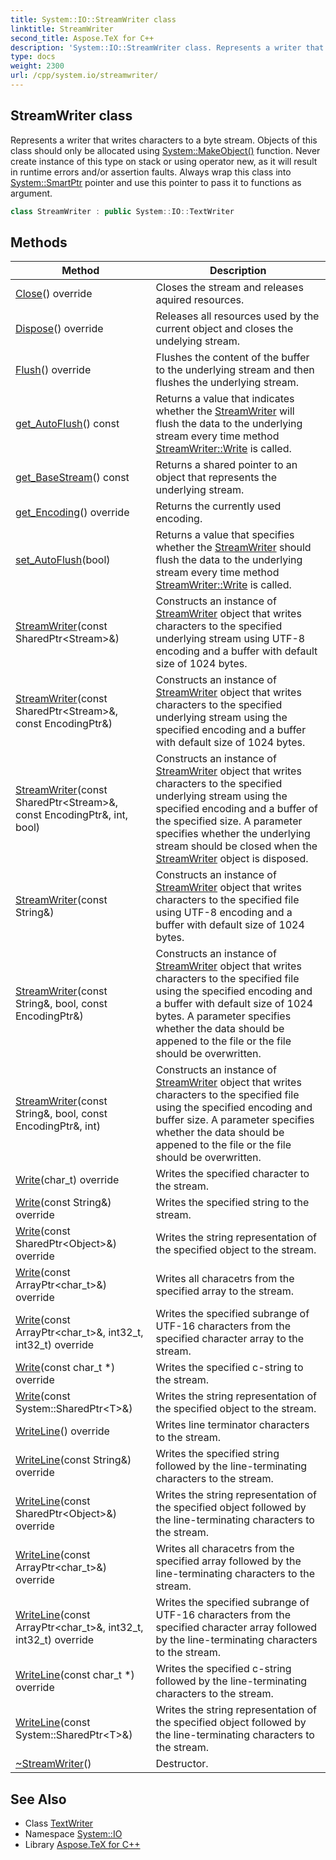 ```yaml
---
title: System::IO::StreamWriter class
linktitle: StreamWriter
second_title: Aspose.TeX for C++
description: 'System::IO::StreamWriter class. Represents a writer that writes characters to a byte stream. Objects of this class should only be allocated using System::MakeObject() function. Never create instance of this type on stack or using operator new, as it will result in runtime errors and/or assertion faults. Always wrap this class into System::SmartPtr pointer and use this pointer to pass it to functions as argument in C++.'
type: docs
weight: 2300
url: /cpp/system.io/streamwriter/
---
```

## StreamWriter class


Represents a writer that writes characters to a byte stream. Objects of this class should only be allocated using [System::MakeObject()](../../system/makeobject/) function. Never create instance of this type on stack or using operator new, as it will result in runtime errors and/or assertion faults. Always wrap this class into [System::SmartPtr](../../system/smartptr/) pointer and use this pointer to pass it to functions as argument.

```cpp
class StreamWriter : public System::IO::TextWriter
```

## Methods

| Method | Description |
| --- | --- |
| [Close](./close/)() override | Closes the stream and releases aquired resources. |
| [Dispose](./dispose/)() override | Releases all resources used by the current object and closes the undelying stream. |
| [Flush](./flush/)() override | Flushes the content of the buffer to the underlying stream and then flushes the underlying stream. |
| [get_AutoFlush](./get_autoflush/)() const | Returns a value that indicates whether the [StreamWriter](./) will flush the data to the underlying stream every time method [StreamWriter::Write](./write/) is called. |
| [get_BaseStream](./get_basestream/)() const | Returns a shared pointer to an object that represents the underlying stream. |
| [get_Encoding](./get_encoding/)() override | Returns the currently used encoding. |
| [set_AutoFlush](./set_autoflush/)(bool) | Returns a value that specifies whether the [StreamWriter](./) should flush the data to the underlying stream every time method [StreamWriter::Write](./write/) is called. |
| [StreamWriter](./streamwriter/)(const SharedPtr\<Stream\>\&) | Constructs an instance of [StreamWriter](./) object that writes characters to the specified underlying stream using UTF-8 encoding and a buffer with default size of 1024 bytes. |
| [StreamWriter](./streamwriter/)(const SharedPtr\<Stream\>\&, const EncodingPtr\&) | Constructs an instance of [StreamWriter](./) object that writes characters to the specified underlying stream using the specified encoding and a buffer with default size of 1024 bytes. |
| [StreamWriter](./streamwriter/)(const SharedPtr\<Stream\>\&, const EncodingPtr\&, int, bool) | Constructs an instance of [StreamWriter](./) object that writes characters to the specified underlying stream using the specified encoding and a buffer of the specified size. A parameter specifies whether the underlying stream should be closed when the [StreamWriter](./) object is disposed. |
| [StreamWriter](./streamwriter/)(const String\&) | Constructs an instance of [StreamWriter](./) object that writes characters to the specified file using UTF-8 encoding and a buffer with default size of 1024 bytes. |
| [StreamWriter](./streamwriter/)(const String\&, bool, const EncodingPtr\&) | Constructs an instance of [StreamWriter](./) object that writes characters to the specified file using the specified encoding and a buffer with default size of 1024 bytes. A parameter specifies whether the data should be appened to the file or the file should be overwritten. |
| [StreamWriter](./streamwriter/)(const String\&, bool, const EncodingPtr\&, int) | Constructs an instance of [StreamWriter](./) object that writes characters to the specified file using the specified encoding and buffer size. A parameter specifies whether the data should be appened to the file or the file should be overwritten. |
| [Write](./write/)(char_t) override | Writes the specified character to the stream. |
| [Write](./write/)(const String\&) override | Writes the specified string to the stream. |
| [Write](./write/)(const SharedPtr\<Object\>\&) override | Writes the string representation of the specified object to the stream. |
| [Write](./write/)(const ArrayPtr\<char_t\>\&) override | Writes all characetrs from the specified array to the stream. |
| [Write](./write/)(const ArrayPtr\<char_t\>\&, int32_t, int32_t) override | Writes the specified subrange of UTF-16 characters from the specified character array to the stream. |
| [Write](./write/)(const char_t *) override | Writes the specified c-string to the stream. |
| [Write](./write/)(const System::SharedPtr\<T\>\&) | Writes the string representation of the specified object to the stream. |
| [WriteLine](./writeline/)() override | Writes line terminator characters to the stream. |
| [WriteLine](./writeline/)(const String\&) override | Writes the specified string followed by the line-terminating characters to the stream. |
| [WriteLine](./writeline/)(const SharedPtr\<Object\>\&) override | Writes the string representation of the specified object followed by the line-terminating characters to the stream. |
| [WriteLine](./writeline/)(const ArrayPtr\<char_t\>\&) override | Writes all characetrs from the specified array followed by the line-terminating characters to the stream. |
| [WriteLine](./writeline/)(const ArrayPtr\<char_t\>\&, int32_t, int32_t) override | Writes the specified subrange of UTF-16 characters from the specified character array followed by the line-terminating characters to the stream. |
| [WriteLine](./writeline/)(const char_t *) override | Writes the specified c-string followed by the line-terminating characters to the stream. |
| [WriteLine](./writeline/)(const System::SharedPtr\<T\>\&) | Writes the string representation of the specified object followed by the line-terminating characters to the stream. |
| [~StreamWriter](./~streamwriter/)() | Destructor. |
## See Also

* Class [TextWriter](../textwriter/)
* Namespace [System::IO](../)
* Library [Aspose.TeX for C++](../../)
